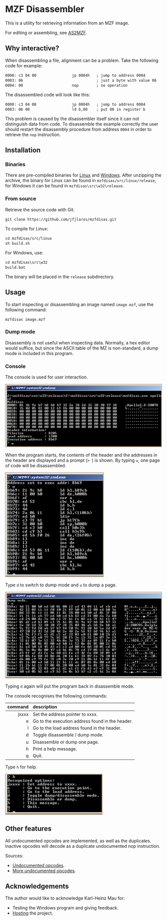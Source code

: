 # MZF Disassembler
This is a utility for retrieving information from an MZF image.

For editing or assembling, see
[AS2MZF](http://www.sharpmz.org/mz-700/as2mzf.htm).

## Why interactive?
When disassembling a file, alignment can be a problem. Take the following code
for example:

    0000: c3 04 00                jp 0004h   ; jump to address 0004
    0003: 06                                 ; just a byte with value 06
    0004: 00                      nop        ; no operation

The disassembled code will look like this:

    0000: c3 04 00                jp 0004h   ; jump to address 0004
    0003: 06 00                   ld b,00    ; put 00 in register b

This problem is caused by the disassembler itself since it can not distinguish
data from code. To disassemble the example correctly the user should restart
the disassembly procedure from address `0004` in order to retrieve the `nop`
instruction.


## Installation
### Binaries
There are pre-compiled binaries for
[Linux](https://sharpmz.org/download/mzfdisas.zip) and
[Windows](https://sharpmz.org/download/mzfdisas32.zip). After unzipping the
archive, the binary for Linux can be found in `mzfdisas/src/linux/release`, for
Windows it can be found in `mzfdisas\src\w32\release`.

### From source
Retrieve the source code with Git.

    git clone https://github.com/jfjlaros/mzfdisas.git

To compile for Linux:

    cd mzfdisas/src/linux
    sh build.sh

For Windows, use:

    cd mzfdisas\src\w32
    build.bat

The binary will be placed in the `release` subdirectory.


## Usage
To start inspecting or disassembling an image named `image.mzf`, use the
following command:

    mzfdisas image.mzf

### Dump mode
Disassembly is not useful when inspecting data. Normally, a hex editor would
suffice, but since the ASCII table of the MZ is non-standard, a dump mode is
included in this program.

### Console
The console is used for user interaction.

![Header display](doc/mzfdisass1.gif)

When the program starts, the contents of the header and the addresses in the
header are displayed and a prompt (`> `) is shown. By typing `u`, one page of
code will be disassembled.

![Header display](doc/mzfdisass4.gif)

Type `d` to switch to dump mode and `u` to dump a page.

![Header display](doc/mzfdisass3.gif)

Typing `d` again will put the program back in disassemble mode.

The console recognises the following commands:

| command | description
|      --:|:--
|   jxxxx | Set the address pointer to xxxx.
|       e | Go to the execution address found in the header.
|       l | Go to the load address found in the header.
|       d | Toggle disassemble / dump mode.
|       u | Disassemble or dump one page.
|       h | Print a help message.
|       q | Quit.

Type `h` for help.

![Header display](doc/mzfdisass2.gif)

## Other features
All undocumented opcodes are implemented, as well as the duplicates. Inactive
opcodes will decode as a duplicate undocumented nop instruction.

Sources:

- [Undocumented opcodes](https://web.archive.org/web/20030415064150/http://www.geocities.com/SiliconValley/Peaks/3938/z80undoc.htm).
- [More undocumented opcodes](http://www.mdfsnet.f9.co.uk/Docs/Comp/Z80/UnDocOps).


## Acknowledgements
The author would like to acknowledge Karl-Heinz Mau for:

- Testing the Windows program and giving feedback.
- [Hosting](https://www.sharpmz.org/mzfdisass.htm) the project.
